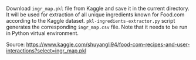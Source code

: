 Download `ingr_map.pkl` file from Kaggle and save it in the current directory. It will be used
for extraction of all unique ingredients known for Food.com according to the Kaggle dataset.
`pkl-ingredients-extractor.py` script generates the corresponding `ingr_map.csv` file. Note that
it needs to be run in Python virtual environment.

Source:
https://www.kaggle.com/shuyangli94/food-com-recipes-and-user-interactions?select=ingr_map.pkl